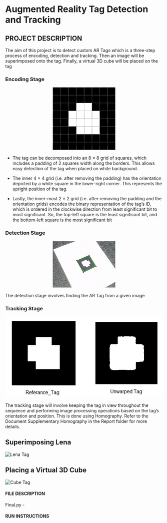 # Augmented Reality Tag Detection and Tracking


## **PROJECT DESCRIPTION**

The aim of this project is to detect custom AR Tags which is a three-step process of encoding, detection and tracking.
Then an image will be superimposed onto the tag. Finally, a virtual 3D cube will be placed on the tag

### Encoding Stage

<p align="center">
  <img src="/Images/ref_marker_grid.png" alt="Reference Marker">
</p>

 
- The tag can be decomposed into an 8 × 8 grid of squares, which includes a padding of 2 squares width
along the borders. This allows easy detection of the tag when placed on white background.

- The inner 4 × 4 grid (i.e. after removing the padding) has the orientation depicted by a white square in
the lower-right corner. This represents the upright position of the tag.

- Lastly, the inner-most 2 × 2 grid (i.e. after removing the padding and the orientation grids) encodes the
binary representation of the tag’s ID, which is ordered in the clockwise direction from least significant bit
to most significant. So, the top-left square is the least significant bit, and the bottom-left square is the
most significant bit

### Detection Stage

<p align="center">
  <img src="/Images/Detection.png" alt="Detect Tag" width="200"/>
</p>

The detection stage involves finding the AR Tag from a given image 

### Tracking Stage

<p align="center">
  <img src="/Images/track.png" alt="Track Tag">
</p>

The tracking stage will involve keeping the tag in view throughout the sequence and performing image processing operations based on the tag’s orientation and position. This is done using Homography. Refer to the Document Supplementary Homography in the Report folder for more details.

## Superimposing Lena

![Lena Tag](/Images/Lena_on_tag.gif)

## Placing a Virtual 3D Cube

![Cube Tag](/Images/Cube_on_tag.gif)



#### **FILE DESCRIPTION**

Final.py - 

#### **RUN INSTRUCTIONS**
